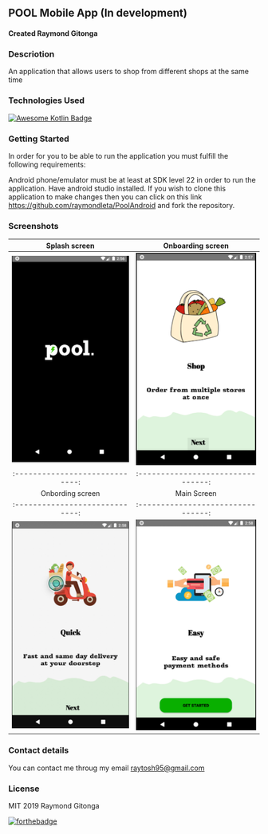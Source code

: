 ## POOL Mobile App (In development)
#### Created Raymond Gitonga

### Descriotion
An application that allows users to shop from different shops at the same time

### Technologies Used
[![Awesome Kotlin Badge](https://kotlin.link/awesome-kotlin.svg)](https://github.com/KotlinBy/awesome-kotlin)

### Getting Started
In order for you to be able to run the application you must fulfill the following requirements:

Android phone/emulator must be at least at SDK level 22 in order to run the application. 
Have android studio installed. If you wish to clone this application to make changes then you can 
click on this link https://github.com/raymondleta/PoolAndroid and fork the repository.

### Screenshots

 Splash screen                 |  Onboarding screen
:-----------------------------:|:--------------------------------:
 ![Day](screenshots/1.png)     | ![Night mode](screenshots/2.png)
:-----------------------------:|:--------------------------------:
 Onbording screen              |  Main Screen
:-----------------------------:|:--------------------------------:
![Day](screenshots/3.png)      | ![Night mode](screenshots/4.png)





### Contact details
You can contact me throug my email raytosh95@gmail.com

### License
MIT 2019 Raymond Gitonga

[![forthebadge](https://forthebadge.com/images/badges/powered-by-water.svg)](https://forthebadge.com)
